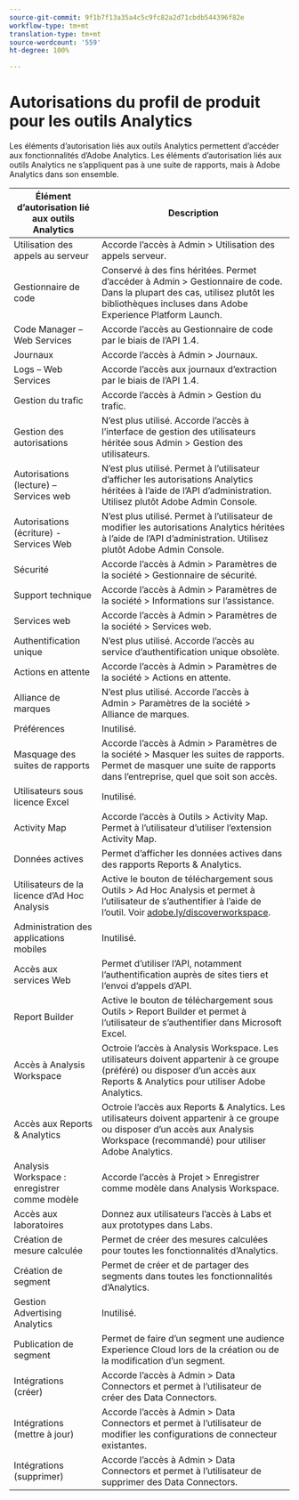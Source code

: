 ```yaml
---
source-git-commit: 9f1b7f13a35a4c5c9fc82a2d71cbdb544396f82e
workflow-type: tm+mt
translation-type: tm+mt
source-wordcount: '559'
ht-degree: 100%

---
```

# Autorisations du profil de produit pour les outils Analytics

Les éléments d’autorisation liés aux outils Analytics permettent d’accéder aux fonctionnalités d’Adobe Analytics. Les éléments d’autorisation liés aux outils Analytics ne s’appliquent pas à une suite de rapports, mais à Adobe Analytics dans son ensemble.

| Élément d’autorisation lié aux outils Analytics | Description |
|----|----|
| Utilisation des appels au serveur | Accorde l’accès à Admin > Utilisation des appels serveur. |
| Gestionnaire de code | Conservé à des fins héritées. Permet d’accéder à Admin > Gestionnaire de code. Dans la plupart des cas, utilisez plutôt les bibliothèques incluses dans Adobe Experience Platform Launch. |
| Code Manager – Web Services | Accorde l’accès au Gestionnaire de code par le biais de l’API 1.4. |
| Journaux | Accorde l’accès à Admin > Journaux. |
| Logs – Web Services | Accorde l’accès aux journaux d’extraction par le biais de l’API 1.4. |
| Gestion du trafic | Accorde l’accès à Admin > Gestion du trafic. |
| Gestion des autorisations | N’est plus utilisé. Accorde l’accès à l’interface de gestion des utilisateurs héritée sous Admin > Gestion des utilisateurs. |
| Autorisations (lecture) – Services web | N’est plus utilisé. Permet à l’utilisateur d’afficher les autorisations Analytics héritées à l’aide de l’API d’administration. Utilisez plutôt Adobe Admin Console. |
| Autorisations (écriture) - Services Web | N’est plus utilisé. Permet à l’utilisateur de modifier les autorisations Analytics héritées à l’aide de l’API d’administration. Utilisez plutôt Adobe Admin Console. |
| Sécurité | Accorde l’accès à Admin > Paramètres de la société > Gestionnaire de sécurité. |
| Support technique | Accorde l’accès à Admin > Paramètres de la société > Informations sur l’assistance. |
| Services web | Accorde l’accès à Admin > Paramètres de la société > Services web. |
| Authentification unique | N’est plus utilisé. Accorde l’accès au service d’authentification unique obsolète. |
| Actions en attente | Accorde l’accès à Admin > Paramètres de la société > Actions en attente. |
| Alliance de marques | N’est plus utilisé. Accorde l’accès à Admin > Paramètres de la société > Alliance de marques. |
| Préférences | Inutilisé. |
| Masquage des suites de rapports | Accorde l’accès à Admin > Paramètres de la société > Masquer les suites de rapports. Permet de masquer une suite de rapports dans l’entreprise, quel que soit son accès. |
| Utilisateurs sous licence Excel | Inutilisé. |
| Activity Map | Accorde l’accès à Outils > Activity Map. Permet à l’utilisateur d’utiliser l’extension Activity Map. |
| Données actives | Permet d’afficher les données actives dans des rapports Reports &amp; Analytics. |
| Utilisateurs de la licence d’Ad Hoc Analysis | Active le bouton de téléchargement sous Outils > Ad Hoc Analysis et permet à l’utilisateur de s’authentifier à l’aide de l’outil. Voir [adobe.ly/discoverworkspace](https://adobe.ly/discoverworkspace). |
| Administration des applications mobiles | Inutilisé. |
| Accès aux services Web | Permet d’utiliser l’API, notamment l’authentification auprès de sites tiers et l’envoi d’appels d’API. |
| Report Builder | Active le bouton de téléchargement sous Outils > Report Builder et permet à l’utilisateur de s’authentifier dans Microsoft Excel. |
| Accès à Analysis Workspace | Octroie l’accès à Analysis Workspace. Les utilisateurs doivent appartenir à ce groupe (préféré) ou disposer d’un accès aux Reports &amp; Analytics pour utiliser Adobe Analytics. |
| Accès aux Reports &amp; Analytics | Octroie l’accès aux Reports &amp; Analytics. Les utilisateurs doivent appartenir à ce groupe ou disposer d’un accès aux Analysis Workspace (recommandé) pour utiliser Adobe Analytics. |
| Analysis Workspace : enregistrer comme modèle | Accorde l’accès à Projet > Enregistrer comme modèle dans Analysis Workspace. |
| Accès aux laboratoires | Donnez aux utilisateurs lʼaccès à Labs et aux prototypes dans Labs. |
| Création de mesure calculée | Permet de créer des mesures calculées pour toutes les fonctionnalités d’Analytics. |
| Création de segment | Permet de créer et de partager des segments dans toutes les fonctionnalités d’Analytics. |
| Gestion Advertising Analytics | Inutilisé. |
| Publication de segment | Permet de faire d’un segment une audience Experience Cloud lors de la création ou de la modification d’un segment. |
| Intégrations (créer) | Accorde l’accès à Admin > Data Connectors et permet à l’utilisateur de créer des Data Connectors. |
| Intégrations (mettre à jour) | Accorde l’accès à Admin > Data Connectors et permet à l’utilisateur de modifier les configurations de connecteur existantes. |
| Intégrations (supprimer) | Accorde l’accès à Admin > Data Connectors et permet à l’utilisateur de supprimer des Data Connectors. |
